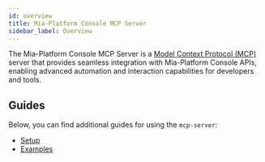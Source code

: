 ```yaml
---
id: overview
title: Mia-Platform Console MCP Server
sidebar_label: Overview
---
```


<!--
WARNING: this file was automatically generated by Mia-Platform Doc Aggregator.
DO NOT MODIFY IT BY HAND.
Instead, modify the source file and run the aggregator to regenerate this file.
-->

The Mia-Platform Console MCP Server is a [Model Context Protocol (MCP)] server that provides seamless integration
with Mia-Platform Console APIs, enabling advanced automation and interaction capabilities for developers and tools.

## Guides

Below, you can find additional guides for using the `mcp-server`:

- [Setup](/mcp/mcp-server/20_setup.md)
- [Examples](/mcp/mcp-server/30_examples.md)

[Model Context Protocol (MCP)]: https://modelcontextprotocol.io/introduction
